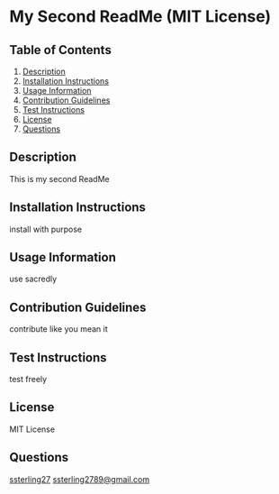# My Second ReadMe (MIT License)

  ## Table of Contents

  1. <a href="#desc">Description</a>
  2. <a href="#install">Installation Instructions</a>
  3. <a href="#usage">Usage Information</a>
  4. <a href="#contribution">Contribution Guidelines</a>
  5. <a href="#test">Test Instructions</a>
  6. <a href="#license">License</a>
  7. <a href="#questions">Questions</a>
 
  ## <a name="desc">Description</a>

  This is my second ReadMe

  ##  <a name="install">Installation Instructions</a>

  install with purpose
  
  ## <a name="usage">Usage Information</a>
  
  use sacredly
  
  ## <a name="contribution">Contribution Guidelines</a>

  contribute like you mean it
  
  ## <a name="test">Test Instructions<a>

  test freely
  
  ## <a name="license">License</a>

  MIT License
  
  ## <a name="questions">Questions</a>

  <a href='https://github.com/ssterling27'>ssterling27</a>
  ssterling2789@gmail.com
  
